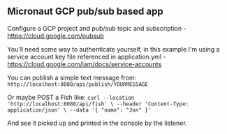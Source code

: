 ## Micronaut GCP pub/sub based app

Configure a GCP project and pub/sub topic and subscription - https://cloud.google.com/pubsub

You'll need some way to authenticate yourself, in this example I'm using a service account key file referenced in 
application.yml - https://cloud.google.com/iam/docs/service-accounts

You can publish a simple text message from:
`http://localhost:8080/api/publish/YOURMESSAGE`

Or maybe POST a Fish like:
`curl --location 'http://localhost:8080/api/fish' \
--header 'Content-Type: application/json' \
--data '{
"name": "Jon"
}'`

And see it picked up and printed in the console by the listener.